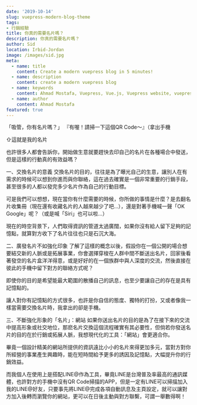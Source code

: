 ```yaml
---
date: '2019-10-14'
slug: vuepress-modern-blog-theme
tags:
- 行銷經驗
title: 你真的需要名片嗎？
description: 你真的需要名片嗎？
author: Sid
location: Irbid-Jordan
image: /images/sid.jpg
meta:
  - name: title
    content: Create a modern vuepress blog in 5 minutes!
  - name: description
    content: create a modern vuepress blog
  - name: keywords
    content: Ahmad Mostafa, Vuepress, Vue.js, Vuepress website, vuepress blog, vuepress theme, vuepress blog theme, vue blog, create vuepress blog, blog theme, create a blog
  - name: author
    content: Ahmad Mostafa
featured: true
---
```


「吸管，你有名片嗎？」
『有喔！請掃一下這個QR Code～』（拿出手機


⇧這就是我的名片

也許很多人都會告訴你，開始做生意就要趕快去印自己的名片在各種場合中發送，但是這樣的行動真的有效益嗎？

一、交換名片的意義
交換名片的目的，往往是為了曝光自己的生意，讓別人在有需求的時候可以想到你進而與你聯絡，這在過去確實是一個非常重要的行銷手段，甚至很多的人都以發完多少名片作為自己的行動目標。

可是我們可以想想，現在當你有什麼需要的時候，你所做的事情是什麼？是去翻名片收集冊（現在還有收藏名片的人越來越少了吧…），還是對著手機喊一聲「OK Google」呢？（或是喊「Siri」也可以啦…）

現在的時空背景下，人們取得資訊的管道太過廣闊，如果你沒有給人留下足夠的記憶點，就算對方收下了名片往往也只是石沉大海。

二、廣發名片不如強化印象
了解了這樣的概念以後，假設你在一個公開的場合想要結交新的人脈或是拓展事業，你會選擇穿梭在人群中間不斷送出名片，回家後看著發空的名片盒洋洋得意，或是好好的在一個族群中與人深度的交流，然後直接在彼此的手機中留下對方的聯絡方式呢？

即使你的目的是希望能最大範圍的散播自己的訊息，也至少要讓自己的存在是具有記憶點的。

讓人對你有記憶點的方式很多，也許是你自信的態度、獨特的打扮，又或者像我一樣當需要交換名片時，我拿出的卻是手機。

三、不斷強化形象的「名片」：網站
如果你送出名片的目的是為了在接下來的交流中提高形象或社交地位，那麽名片交換這個流程確實有其必要性，但倘若你發送名片的目的在於行銷或拓展人脈，我想現代化的工具：「網站」會更適合你。

畢竟一個設計精美的網站所提供的資訊遠比小小的名片來得更加多元，當對方對你所經營的事業產生興趣時，能在短時間給予更多的誘因及記憶點，大幅提升你的行銷效益。

而我個人在使用上是搭配LINE@作為工具，畢竟LINE是台灣普及率最高的通訊媒體，也許對方的手機中沒有QR Code掃描的APP，但是一定有LINE可以掃描加入我的LINE@好友，只要事先將LINE@完成各項自動訊息及主頁設定，就可以讓對方加入後轉而瀏覽你的網站，更可以在日後主動與對方聯繫，可謂一舉數得啊！
